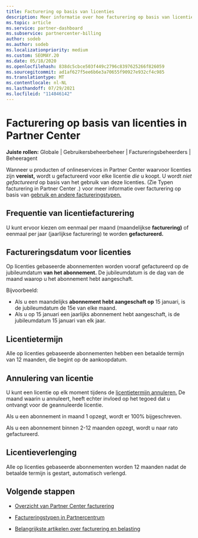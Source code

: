 ```yaml
---
title: Facturering op basis van licenties
description: Meer informatie over hoe facturering op basis van licenties verschilt van facturering op basis van gebruik in Partner Center, waaronder hoe u per licentie wordt gefactureerd (niet per licentiegebruik).
ms.topic: article
ms.service: partner-dashboard
ms.subservice: partnercenter-billing
author: sodeb
ms.author: sodeb
ms.localizationpriority: medium
ms.custom: SEOMAY.20
ms.date: 05/18/2020
ms.openlocfilehash: 838dc5cbce503f449c2796c8397625266f826059
ms.sourcegitcommit: ad1af627f5ee6b6e3a70655f90927e932cf4c985
ms.translationtype: MT
ms.contentlocale: nl-NL
ms.lasthandoff: 07/29/2021
ms.locfileid: "114846142"
---
```

# <a name="license-based-billing-in-partner-center"></a>Facturering op basis van licenties in Partner Center

**Juiste rollen:** Globale | Gebruikersbeheerbeheer | Factureringsbeheerders | Beheeragent

Wanneer u producten of onlineservices in Partner Center waarvoor licenties zijn **vereist,** wordt u gefactureerd voor elke licentie *die* u koopt. U wordt *niet gefactureerd* op basis van het gebruik van deze licenties. (Zie Typen facturering in Partner Center .) voor meer informatie over facturering op basis van [gebruik en andere factureringstypen.](./billing-basics.md)

## <a name="license-billing-frequency"></a>Frequentie van licentiefacturering

U kunt ervoor kiezen om eenmaal per maand (maandelijkse **facturering)** of eenmaal per jaar (jaarlijkse facturering) te worden **gefactureerd.** 

## <a name="billing-date-for-licenses"></a>Factureringsdatum voor licenties

Op licenties gebaseerde abonnementen worden vooraf gefactureerd op de jubileumdatum **van het abonnement.** De jubileumdatum is de dag van de maand waarop u het abonnement hebt aangeschaft.

Bijvoorbeeld:

- Als u een maandelijks **abonnement hebt aangeschaft op** 15 januari, is de jubileumdatum de 15e van elke maand.
- Als u op  15 januari een jaarlijks abonnement hebt aangeschaft, is de jubileumdatum 15 januari van elk jaar.

## <a name="license-term"></a>Licentietermijn

Alle op licenties gebaseerde abonnementen hebben een betaalde termijn van 12 maanden, die begint op de aankoopdatum.

## <a name="license-cancellation"></a>Annulering van licentie

U kunt een licentie op elk moment tijdens de [licentietermijn annuleren.](#license-term) De maand waarin u annuleert, heeft echter invloed op het tegoed dat u ontvangt voor de geannuleerde licentie.

Als u een abonnement in maand 1 opzegt, wordt er 100% bijgeschreven.

Als u een abonnement binnen 2-12 maanden opzegt, wordt u naar rato gefactureerd.

## <a name="license-renewal"></a>Licentieverlenging

Alle op licenties gebaseerde abonnementen worden 12 maanden nadat de betaalde termijn is gestart, automatisch verlengd.

## <a name="next-steps"></a>Volgende stappen

- [Overzicht van Partner Center facturering](billing-basics.md)

- [Factureringstypen in Partnercentrum](./billing-basics.md)

- [Belangrijkste artikelen over facturering en belasting](billing.md)